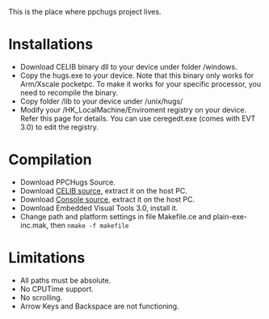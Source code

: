 This is the place where ppchugs project lives.



# Installations #
  * Download CELIB binary dll to your device under folder /windows.
  * Copy the hugs.exe to your device. Note that this binary only works for Arm/Xscale pocketpc. To make it works for your specific processor, you need to recompile the binary.
  * Copy folder /lib to your device under /unix/hugs/
  * Modify your /HK\_LocalMachine/Enviroment registry on your device. Refer this page for details. You can use ceregedt.exe (comes with EVT 3.0) to edit the registry.

# Compilation #
  * Download PPCHugs Source.
  * Download [CELIB source](http://www.google.com/url?sa=t&source=web&cd=1&ved=0CBIQFjAA&url=http%3A%2F%2Fcelib.sourceforge.net%2F&ei=XqjtTPSNEI6mugPk4PjQAQ&usg=AFQjCNEkfBV_Mpu76gk4sqC4zMVXS_h1Qw), extract it on the host PC.
  * Download [Console source](http://www.rainer-keuchel.de/wince/console.html), extract it on the host PC.
  * Download Embedded Visual Tools 3.0, install it.
  * Change path and platform settings in file Makefile.ce and plain-exe-inc.mak, then
`nmake -f makefile`

# Limitations #
  * All paths must be absolute.
  * No CPUTime support.
  * No scrolling.
  * Arrow Keys and Backspace are not functioning.